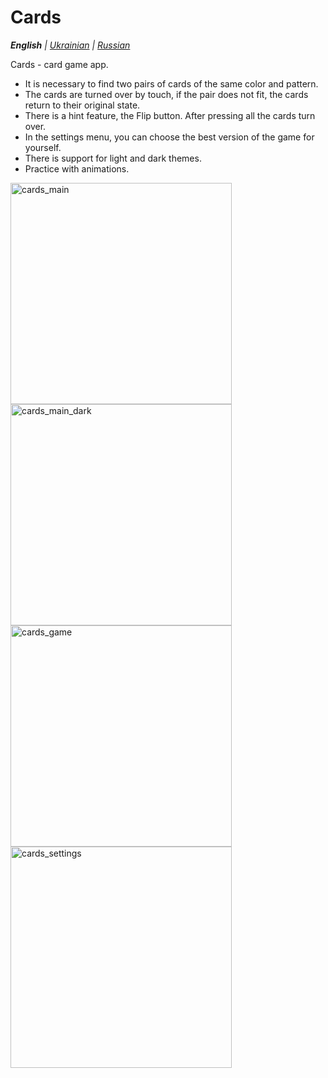 # Cards

_**English** | [Ukrainian](README.ua.md) | [Russian](README.ru.md)_

Cards - card game app.
* It is necessary to find two pairs of cards of the same color and pattern.
* The cards are turned over by touch, if the pair does not fit, the cards return to their original state.
* There is a hint feature, the Flip button. After pressing all the cards turn over.
* In the settings menu, you can choose the best version of the game for yourself.
* There is support for light and dark themes.
* Practice with animations.

<img width="354" alt="cards_main" src="https://github.com/realeti/Cards/assets/30148823/96039b7a-015b-49d6-aa64-8b5cd4b05c5c">
<img width="354" alt="cards_main_dark" src="https://github.com/realeti/Cards/assets/30148823/b08e2152-a68a-4c08-8eff-b2df65811aad">
<img width="354" alt="cards_game" src="https://github.com/realeti/Cards/assets/30148823/0997bfc4-adee-484f-b0c1-380d3ae887f2">
<img width="354" alt="cards_settings" src="https://github.com/realeti/Cards/assets/30148823/c704aa0b-e348-480f-a9a1-193bfea3977d">
